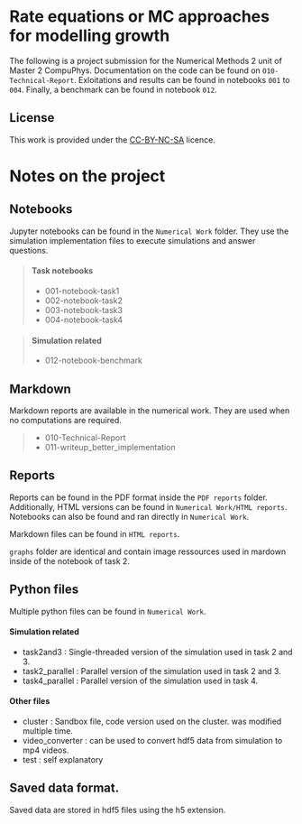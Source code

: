 # Rate equations or MC approaches for modelling growth

The following is a project submission for the Numerical Methods 2 unit of Master 2 CompuPhys. Documentation on the code can be found on `O10-Technical-Report`. Exloitations and results can be found in notebooks `001` to `004`. Finally, a benchmark can be found in notebook `012`.

## License

This work is provided under the [CC-BY-NC-SA](https://creativecommons.org/licenses/by-nc-sa/4.0/deed.en) licence.


# Notes on the project

## Notebooks

Jupyter notebooks can be found in the `Numerical Work` folder. They use the simulation implementation files to execute simulations and answer questions.

>#### Task notebooks
>
>- 001-notebook-task1
>- 002-notebook-task2
>- 003-notebook-task3
>- 004-notebook-task4

>#### Simulation related
>- 012-notebook-benchmark

## Markdown

Markdown reports are available in the numerical work. They are used when no computations are required.

>- 010-Technical-Report
>- 011-writeup_better_implementation


## Reports

Reports can be found in the PDF format inside the `PDF reports` folder. Additionally, HTML versions can be found in `Numerical Work/HTML reports`. Notebooks can also be found and ran directly in `Numerical Work`.

Markdown files can be found in `HTML reports`.

`graphs` folder are identical and contain image ressources used in mardown inside of the notebook of task 2.


## Python files

Multiple python files can be found in `Numerical Work`.

#### Simulation related

- task2and3 : Single-threaded version of the simulation used in task 2 and 3.
- task2_parallel : Parallel version of the simulation used in task 2 and 3.
- task4_parallel : Parallel version of the simulation used in task 4.

#### Other files

- cluster : Sandbox file, code version used on the cluster. was modified multiple time.
- video_converter : can be used to convert hdf5 data from simulation to mp4 videos.
- test : self explanatory

## Saved data format.

Saved data are stored in hdf5 files using the h5 extension.

